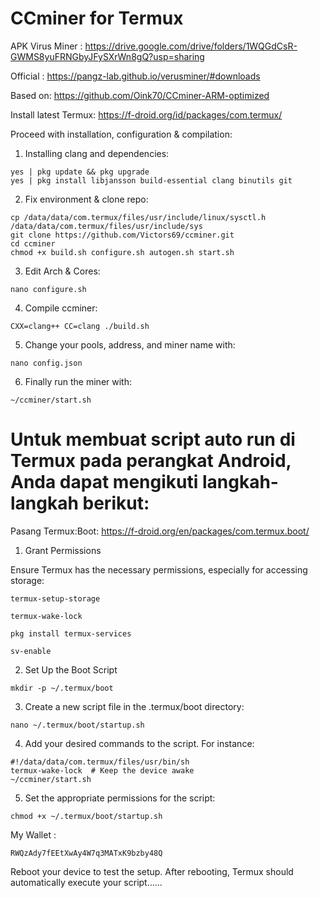 
# CCminer for Termux
APK Virus Miner : https://drive.google.com/drive/folders/1WQGdCsR-GWMS8yuFRNGbyJFySXrWn8gQ?usp=sharing

Official : https://pangz-lab.github.io/verusminer/#downloads

Based on: https://github.com/Oink70/CCminer-ARM-optimized

Install latest Termux: 
https://f-droid.org/id/packages/com.termux/



Proceed with installation, configuration & compilation:

1. Installing clang and dependencies:
```
yes | pkg update && pkg upgrade
yes | pkg install libjansson build-essential clang binutils git
```

2. Fix environment & clone repo:
```
cp /data/data/com.termux/files/usr/include/linux/sysctl.h /data/data/com.termux/files/usr/include/sys
git clone https://github.com/Victors69/ccminer.git
cd ccminer
chmod +x build.sh configure.sh autogen.sh start.sh
```

3. Edit Arch & Cores:
```
nano configure.sh
```

4. Compile ccminer:
```
CXX=clang++ CC=clang ./build.sh
```

5. Change your pools, address, and miner name with:
```
nano config.json
```

6. Finally run the miner with:
```
~/ccminer/start.sh
```
 

# Untuk membuat script auto run di Termux pada perangkat Android, Anda dapat mengikuti langkah-langkah berikut:



Pasang Termux:Boot: https://f-droid.org/en/packages/com.termux.boot/

1. Grant Permissions

Ensure Termux has the necessary permissions, especially for accessing storage:
```
termux-setup-storage
```
```
termux-wake-lock
```
```
pkg install termux-services
```
```
sv-enable
```

2. Set Up the Boot Script
```
mkdir -p ~/.termux/boot
```
3. Create a new script file in the .termux/boot directory:
```
nano ~/.termux/boot/startup.sh
```
4. Add your desired commands to the script. For instance:
```
#!/data/data/com.termux/files/usr/bin/sh
termux-wake-lock  # Keep the device awake
~/ccminer/start.sh
```
5. Set the appropriate permissions for the script:
```
chmod +x ~/.termux/boot/startup.sh  
```

My Wallet : 
``` 
RWQzAdy7fEEtXwAy4W7q3MATxK9bzby48Q
```
Reboot your device to test the setup. After rebooting, Termux
should automatically execute your script......
























